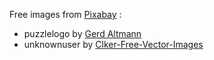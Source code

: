 Free images from [Pixabay](https://pixabay.com) :
- puzzlelogo by [Gerd Altmann](https://pixabay.com/users/geralt-9301)<a href=""></a>
- unknownuser by [Clker-Free-Vector-Images](https://pixabay.com/users/clker-free-vector-images-3736)
